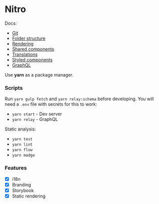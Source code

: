# Nitro

Docs:
* [Git](./docs/01git.md)
* [Folder structure](./docs/02structure.md)
* [Rendering](./docs/03rendering.md)
* [Shared components](./docs/04shared.md)
* [Translations](./docs/05translations.md)
* [Styled components](./docs/06styled.md)
* [GraphQL](./docs/07graphql.md)

Use **yarn** as a package manager.

### Scripts

Run `yarn gulp fetch` and `yarn relay:schema` before developing. You will need a `.env` file with secrets for this to work:

- `yarn start` - Dev server
- `yarn relay` - GraphQL

Static analysis:
- `yarn test`
- `yarn lint`
- `yarn flow`
- `yarn madge`

### Features

- [x] i18n
- [x] Branding
- [x] Storybook
- [x] Static rendering
